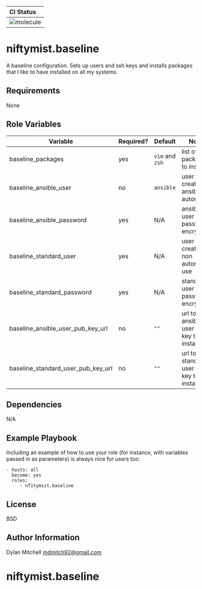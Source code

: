 | CI Status|
|:------|
|![molecule](https://github.com/NiftyMist/niftymist.baseline/actions/workflows/molecule.yml/badge.svg)|
niftymist.baseline
=========

A baseline configuration.  Sets up users and ssh keys and installs packages that I like to have installed on all my systems.

Requirements
------------

None

Role Variables
--------------

| Variable | Required? | Default | Notes |
|------|------|------|------|
| baseline_packages | yes | `vim` and `zsh` | list of packages to install |
| baseline_ansible_user | no | `ansible` | user to be created for ansible automation |
| baseline_ansible_password | yes | N/A | ansible user password encrypted |
| baseline_standard_user | yes | N/A | user to be created for non automated use |
| baseline_standard_password | yes | N/A | standard user password encrypted |
| baseline_ansible_user_pub_key_url | no | `""` | url to ansible user public key to be installed |
| baseline_standard_user_pub_key_url | no | `""` | url to standard user public key to be installed |

Dependencies
------------

N/A

Example Playbook
----------------

Including an example of how to use your role (for instance, with variables passed in as parameters) is always nice for users too:

    - hosts: all
      become: yes
      roles:
         - nfitymist.baseline

License
-------

BSD

Author Information
------------------

Dylan Mitchell
mdmitch92@gmail.com
# niftymist.baseline

